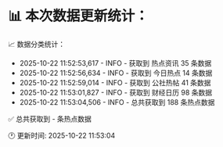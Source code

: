 📊 本次数据更新统计：
==========================

📈 数据分类统计：
- 2025-10-22 11:52:53,617 - INFO - 获取到 热点资讯 35 条数据
- 2025-10-22 11:52:56,634 - INFO - 获取到 今日热点 14 条数据
- 2025-10-22 11:52:59,014 - INFO - 获取到 公社热帖 41 条数据
- 2025-10-22 11:53:01,827 - INFO - 获取到 财经日历 98 条数据
- 2025-10-22 11:53:04,506 - INFO - 总共获取到 188 条热点数据

✅ 总共获取到 - 条热点数据

🕐 更新时间: 2025-10-22 11:53:04
